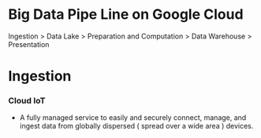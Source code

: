 # Big Data Pipe Line on Google Cloud

Ingestion > Data Lake > Preparation and Computation > Data Warehouse > Presentation

# Ingestion

### Cloud IoT
- A fully managed service to easily and securely connect, manage, and ingest data from globally dispersed ( spread over a wide area ) devices.
